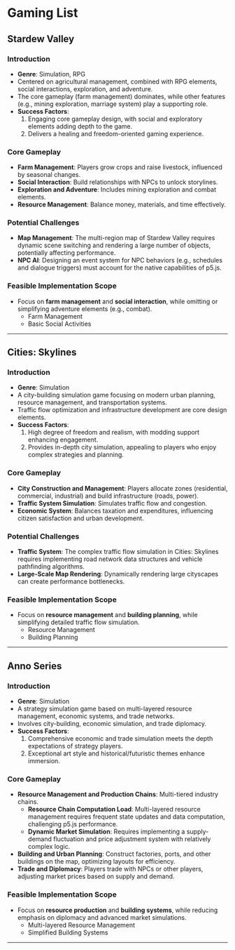 # Gaming List

## Stardew Valley

### Introduction

- **Genre**: Simulation, RPG
- Centered on agricultural management, combined with RPG elements, social interactions, exploration, and adventure.
- The core gameplay (farm management) dominates, while other features (e.g., mining exploration, marriage system) play a supporting role.
- **Success Factors**:
    1. Engaging core gameplay design, with social and exploratory elements adding depth to the game.
    2. Delivers a healing and freedom-oriented gaming experience.

### Core Gameplay

- **Farm Management**: Players grow crops and raise livestock, influenced by seasonal changes.
- **Social Interaction**: Build relationships with NPCs to unlock storylines.
- **Exploration and Adventure**: Includes mining exploration and combat elements.
- **Resource Management**: Balance money, materials, and time effectively.

### Potential Challenges

- **Map Management**: The multi-region map of Stardew Valley requires dynamic scene switching and rendering a large number of objects, potentially affecting performance.
- **NPC AI**: Designing an event system for NPC behaviors (e.g., schedules and dialogue triggers) must account for the native capabilities of p5.js.

### Feasible Implementation Scope

- Focus on **farm management** and **social interaction**, while omitting or simplifying adventure elements (e.g., combat).
    - Farm Management
    - Basic Social Activities

---

## Cities: Skylines

### Introduction

- **Genre**: Simulation
- A city-building simulation game focusing on modern urban planning, resource management, and transportation systems.
- Traffic flow optimization and infrastructure development are core design elements.
- **Success Factors**:
    1. High degree of freedom and realism, with modding support enhancing engagement.
    2. Provides in-depth city simulation, appealing to players who enjoy complex strategies and planning.

### Core Gameplay

- **City Construction and Management**: Players allocate zones (residential, commercial, industrial) and build infrastructure (roads, power).
- **Traffic System Simulation**: Simulates traffic flow and congestion.
- **Economic System**: Balances taxation and expenditures, influencing citizen satisfaction and urban development.

### Potential Challenges

- **Traffic System**: The complex traffic flow simulation in Cities: Skylines requires implementing road network data structures and vehicle pathfinding algorithms.
- **Large-Scale Map Rendering**: Dynamically rendering large cityscapes can create performance bottlenecks.

### Feasible Implementation Scope

- Focus on **resource management** and **building planning**, while simplifying detailed traffic flow simulation.
    - Resource Management
    - Building Planning

---

## Anno Series

### Introduction

- **Genre**: Simulation
- A strategy simulation game based on multi-layered resource management, economic systems, and trade networks.
- Involves city-building, economic simulation, and trade diplomacy.
- **Success Factors**:
    1. Comprehensive economic and trade simulation meets the depth expectations of strategy players.
    2. Exceptional art style and historical/futuristic themes enhance immersion.

### Core Gameplay

- **Resource Management and Production Chains**: Multi-tiered industry chains.
    - **Resource Chain Computation Load**: Multi-layered resource management requires frequent state updates and data computation, challenging p5.js performance.
    - **Dynamic Market Simulation**: Requires implementing a supply-demand fluctuation and price adjustment system with relatively complex logic.
- **Building and Urban Planning**: Construct factories, ports, and other buildings on the map, optimizing layouts for efficiency.
- **Trade and Diplomacy**: Players trade with NPCs or other players, adjusting market prices based on supply and demand.

### Feasible Implementation Scope

- Focus on **resource production** and **building systems**, while reducing emphasis on diplomacy and advanced market simulations.
    - Multi-layered Resource Management
    - Simplified Building Systems

---
